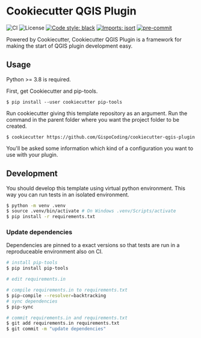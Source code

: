 # Cookiecutter QGIS Plugin
![CI](https://github.com/GispoCoding/cookiecutter-qgis-plugin/workflows/CI/badge.svg)
![License](https://img.shields.io/github/license/GispoCoding/cookiecutter-qgis-plugin)
[![Code style: black](https://img.shields.io/badge/code%20style-black-000000.svg)](https://github.com/psf/black)
[![Imports: isort](https://img.shields.io/badge/%20imports-isort-%231674b1?style=flat&labelColor=ef8336)](https://pycqa.github.io/isort/)
[![pre-commit](https://img.shields.io/badge/pre--commit-enabled-brightgreen?logo=pre-commit&logoColor=white)](https://github.com/pre-commit/pre-commit)


Powered by Cookiecutter, Cookiecutter QGIS Plugin is a framework for making the start of QGIS plugin development easy.

## Usage

Python >= 3.8 is required.

First, get Cookiecutter and pip-tools.
```shell
$ pip install --user cookiecutter pip-tools
```

Run cookiecutter giving this template repository as an argument. Run the command in the parent folder where you want the project folder to be created.
```shell
$ cookiecutter https://github.com/GispoCoding/cookiecutter-qgis-plugin
```

You'll be asked some information which kind of a configuration you want to use with your plugin.

## Development

You should develop this template using virtual python environment. This way you can run tests in an isolated environment.

```bash
$ python -m venv .venv
$ source .venv/bin/activate # On Windows .venv/Scripts/activate
$ pip install -r requirements.txt
```

### Update dependencies
Dependencies are pinned to a exact versions so that tests are run in a reproduceable environment also on CI.

```bash
# install pip-tools
$ pip install pip-tools

# edit requirements.in

# compile requirements.in to requirements.txt
$ pip-compile --resolver=backtracking
# sync dependencies
$ pip-sync

# commit requirements.in and requirements.txt
$ git add requirements.in requirements.txt
$ git commit -m "update dependencies"
```
